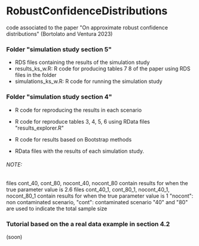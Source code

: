 # RobustConfidenceDistributions
code associated to the paper "On approximate robust confidence distributions" (Bortolato and  Ventura 2023)

### Folder "simulation study section 5"
- RDS files containing the results of the simulation study
- results_ks_w.R: R code for producing tables 7 8 of the paper using RDS files in the folder
- simulations_ks_w.R: R code for running the simulation study


### Folder "simulation study section 4"
- R code for reproducing the results in each scenario
- R code for reproduce tables 3, 4, 5, 6 using RData files "results_explorer.R"
- R code for results based on Bootstrap methods

- RData files with the results of each simulation study. 

###### NOTE: 
files cont_40, cont_80, nocont_40, nocont_80 contain results for when the true parameter value is 2.6
files cont_40_1, cont_80_1, nocont_40_1, nocont_80_1  contain results for when the true parameter value is 1
 "nocont": non contaminated scenario, "cont": contaminated scenario
 "40" and "80" are used to indicate the total sample size

### Tutorial based on the a real data example in section 4.2 
(soon)
